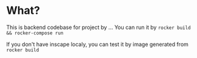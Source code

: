 # What?

This is backend codebase for project by ...
You can run it by `rocker build && rocker-compose run`

If you don't have inscape localy, you can test it by image generated from `rocker build`